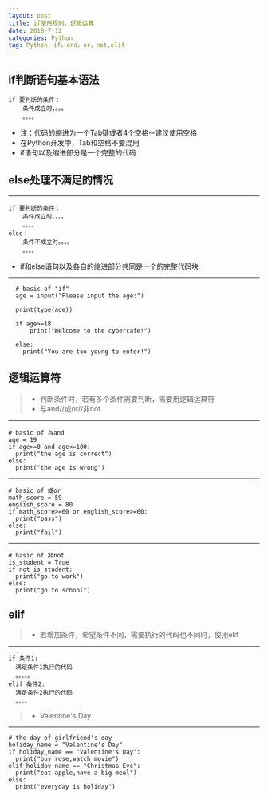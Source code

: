 ```yaml
---
layout: post
title: if使用规则，逻辑运算
date: 2018-7-12
categories: Python
tag: Python，if，and，or，not,elif
---
```


## if判断语句基本语法
    if 要判断的条件：
        条件成立时，。。。
        。。。。
* 注：代码的缩进为一个Tab键或者4个空格--建议使用空格
* 在Python开发中，Tab和空格不要混用
* if语句以及缩进部分是一个完整的代码

## else处理不满足的情况
---------------------------------
    if 要判断的条件：
        条件成立时。。。。
        。。。。
    else：
        条件不成立时。。。。
        。。。。
* if和else语句以及各自的缩进部分共同是一个的完整代码块
------------------------------
      # basic of "if"
      age = input("Please input the age:")

      print(type(age))

      if age>=18:
          print("Welcome to the cybercafe!")

      else:
      	print("You are too young to enter!")


## 逻辑运算符

>* 判断条件时，若有多个条件需要判断，需要用逻辑运算符
>* 与and//或or//非not
----------------------------
    # basic of 与and
    age = 19
    if age>=0 and age<=100:
      print("the age is correct")
    else:
      print("the age is wrong")
-----------------------------
    # basic of 或or
    math_score = 59
    english_score = 80
    if math_score>=60 or english_score>=60:
      print("pass")
    else:
      print("fail")
----------------------------
    # basic of 非not
    is_student = True
    if not is_student:
      print("go to work")
    else:
      print("go to school")


## elif

>* 若增加条件，希望条件不同，需要执行的代码也不同时，使用elif
----------------------------
    if 条件1:
      满足条件1执行的代码
      。。。。。
    elif 条件2:
      满足条件2执行的代码
      。。。。


>* Valentine's Day
----------------------
    # the day of girlfriend's day
    holiday_name = "Valentine's Day"
    if holiday_name == "Valentine's Day":
      print("buy rose,watch movie")
    elif holiday_name == "Christmas Eve":
      print("eat apple,have a big meal")
    else:
      print("everyday is holiday")
